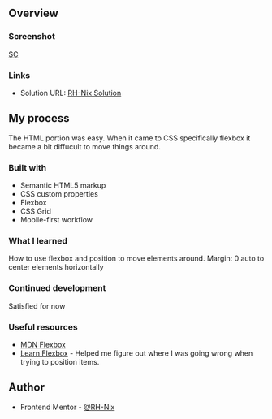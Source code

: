 ## Overview

### Screenshot
[SC](./screenshot.png)

### Links

- Solution URL: [RH-Nix Solution](https://rh-nix.github.io/FEM-qr-code-challenge/)

## My process
The HTML portion was easy. When it came to CSS specifically flexbox it became a bit diffucult to move things around.

### Built with

- Semantic HTML5 markup
- CSS custom properties
- Flexbox
- CSS Grid
- Mobile-first workflow

### What I learned
How to use flexbox and position to move elements around. Margin: 0 auto to center elements horizontally

### Continued development

Satisfied for now

### Useful resources

- [MDN Flexbox](https://developer.mozilla.org/en-US/docs/Learn/CSS/CSS_layout/Flexbox)
- [Learn Flexbox](https://www.youtube.com/watch?v=phWxA89Dy94&list=PLCn4lnZBxczR7vKjycPFwmW7-YlCI0mpp&index=8) - Helped me figure out where I was going wrong when trying to position items.

## Author
- Frontend Mentor - [@RH-Nix](https://www.frontendmentor.io/profile/RH-Nix)

